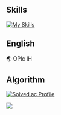 ## Skills
[![My Skills](https://skillicons.dev/icons?i=java,spring,mysql)](https://skillicons.dev)

## English
🌏 OPIc IH

## Algorithm
<!--
**kimdongjoon-web/kimdongjoon-web** is a ✨ _special_ ✨ repository because its `README.md` (this file) appears on your GitHub profile.

Here are some ideas to get you started:

- 🔭 I’m currently working on ...
- 🌱 Java level 1... improving...
- 👯 Spring level 0... improving...
- 🤔 MySQL level 0... improving...
- 💬 Ask me about ...
- 📫 How to reach me: ...
- 😄 Pronouns: ...
- ⚡ Fun fact: ...
-->
[![Solved.ac Profile](http://mazassumnida.wtf/api/v2/generate_badge?boj=whitecolor)](https://solved.ac/whitecolor/) 

<img src="http://mazandi.herokuapp.com/api?handle=whitecolor&theme=dark"/>


